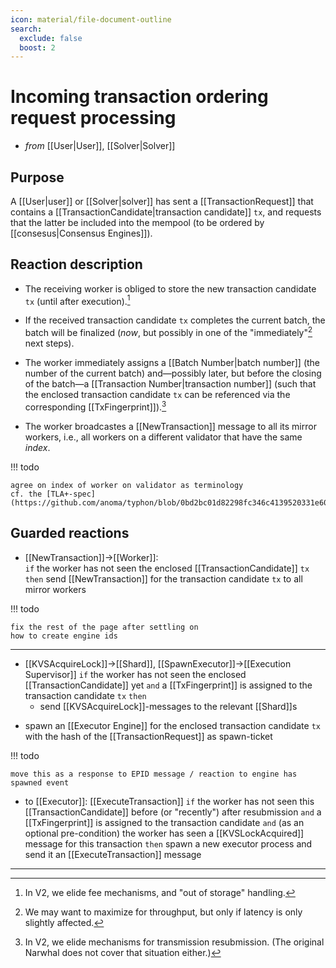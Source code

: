 ```yaml
---
icon: material/file-document-outline
search:
  exclude: false
  boost: 2
---
```


# Incoming transaction ordering request processing

<!-- --8<-- [start:blurp] -->
- _from_ [[User|User]], [[Solver|Solver]]

## Purpose

A [[User|user]] or [[Solver|solver]] has sent a [[TransactionRequest]] 
that contains a [[TransactionCandidate|transaction candidate]] `tx`,
and requests that the latter be included into the mempool
(to be ordered by [[consesus|Consensus Engines]]).

<!-- --8<-- [end:blurp] -->
<!-- --8<-- [start:details] -->

## Reaction description

- The receiving worker is obliged to store the new transaction candidate `tx`
  (until after execution).[^1]
  
- If the received transaction candidate `tx` completes the current batch,
  the batch will be finalized
  (_now_, but possibly in one of the "immediately"[^3] next steps).
  
- The worker immediately assigns a [[Batch Number|batch number]]
  (the number of the current batch)
  and—possibly later,<!--
  --> but before the closing of the batch—a
  [[Transaction Number|transaction number]]
  (such that the enclosed transaction candidate `tx` can be referenced
  via the corresponding [[TxFingerprint]]).[^2]
  
- The worker broadcastes a [[NewTransaction]] message to 
  all its mirror workers,
  i.e., all workers on a different validator that have the same _index_.
  
!!! todo

	agree on index of worker on validator as terminology
	cf. the [TLA+-spec](https://github.com/anoma/typhon/blob/0bd2bc01d82298fc346c4139520331e6062c17b4/tla/MempoolSpec.tla#L114)

## Guarded reactions

- [[NewTransaction]]→[[Worker]]:  
  `if` the worker has not seen the enclosed [[TransactionCandidate]] `tx`
  <!-- duplication: should we have nested guards? !!! -->
  `then` send [[NewTransaction]] for the transaction candidate `tx` to
  all mirror workers

!!! todo

	fix the rest of the page after settling on 
	how to create engine ids
	
---	

<!-- new ! -->
- [[KVSAcquireLock]]→[[Shard]], [[SpawnExecutor]]→[[Execution Supervisor]]
  `if` the worker has not seen the enclosed [[TransactionCandidate]]
   yet
  `and` a [[TxFingerprint]] is assigned to the transaction candidate `tx` 
  `then`
  - send [[KVSAcquireLock]]-messages to the relevant [[Shard]]s

<!-- there's this spurious stuff here .. -->

  - spawn an [[Executor Engine]] for the enclosed transaction candidate `tx`
    with the hash of the [[TransactionRequest]] as spawn-ticket

<!-- in view of the following todo -->

!!! todo

    move this as a response to EPID message / reaction to engine has spawned event 

- to [[Executor]]: [[ExecuteTransaction]]
    `if` the worker has not seen this [[TransactionCandidate]]
    before (or "recently") after resubmission <!-- [lost footnote] -->
    `and` a [[TxFingerprint]] is assigned to the transaction candidate
    `and` (as an optional pre-condition)
        the worker has seen a [[KVSLockAcquired]] message for this transaction
    `then` spawn a new executor process and send it <!-- the issue is that this is not necessarily non-atomic -->
        an [[ExecuteTransaction]] message
<!-- --8<-- [end:details] -->


<!-- footnotes -->

---

[^1]: In V2, we elide fee mechanisms, and "out of storage" handling.

[^3]: We may want to maximize for throughput, but only if latency is only slightly affected. 

[^2]: In V2, we elide mechanisms for transmission resubmission. (The original Narwhal does not cover that situation either.)
   
